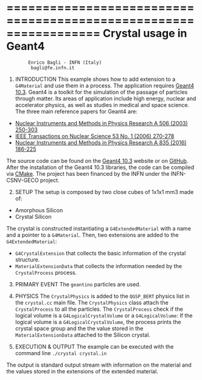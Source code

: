 =================================================================
                     Crystal usage in Geant4
=================================================================
            Enrico Bagli - INFN (Italy)
			 bagli@fe.infn.it

1. INTRODUCTION
This example shows how to add extension to a `G4Material` and use them in a process.
The application requires [Geant4 10.3](www.geant4.org). Geant4 is a toolkit for the simulation of the passage of particles through matter. Its areas of application include high energy, nuclear and accelerator physics, as well as studies in medical and space science. The three main reference papers for Geant4 are:
- [Nuclear Instruments and Methods in Physics Research A 506 (2003) 250-303](http://www.sciencedirect.com/science/article/pii/S0168900203013688)
- [IEEE Transactions on Nuclear Science 53 No. 1 (2006) 270-278](http://ieeexplore.ieee.org/xpls/abs_all.jsp?isnumber=33833&arnumber=1610988&count=33&index=7)
- [Nuclear Instruments and Methods in Physics Research A 835 (2016) 186-225](http://www.sciencedirect.com/science/article/pii/S0168900216306957)

The source code can be found on the [Geant4 10.3](www.geant4.org) website or on [GitHub](https://github.com/Geant4/geant4/tree/geant4-10.3-release). After the installation of the Geant4 10.3 libraries, the code can be compiled via [CMake](www.cmake.org).
The project has been financed by the INFN under the INFN-CSNV-GECO project.

2. SETUP
The setup is composed by two close cubes of 1x1x1 mm3 made of:
- Amorphous Silicon
- Crystal Silicon

The crystal is constructed instantiating a `G4ExtendedMaterial` with a name and a pointer to a `G4Material`.
Then, two extensions are added to the `G4ExtendedMaterial`:
- `G4CrystalExtension` that collects the basic information of the crystal structure.
- `MaterialExtensionData` that collects the information needed by the `CrystalProcess` process.

3. PRIMARY EVENT
The `geantino` particles are used.

4. PHYSICS
The `CrystalPhysics` is added to the `QGSP_BERT` physics list in the `crystal.cc` main file.
The `CrystalPhysics` class attach the `CrystalProcess` to all the particles.
The `CrystalProcess` check if the logical volume is a `G4LogicalCrystalVolume` or a `G4LogicalVolume`:
If the logical volume is a `G4LogicalCrystalVolume`, the process prints the crystal space group and the the value stored in the `MaterialExtensionData` attached to the Silicon crystal.


5. EXECUTION & OUTPUT 
The example can be executed with the command line
`./crystal crystal.in`

The output is standard output stream with information on the material and the values stored in the extensions of the extended material.
